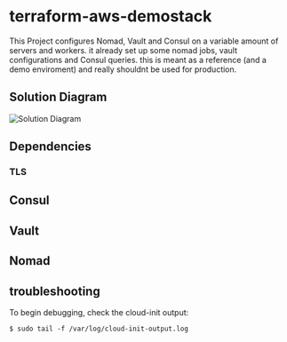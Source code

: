 # terraform-aws-demostack
This Project configures Nomad, Vault and Consul on a variable amount of servers and workers. it already set up some nomad jobs, vault configurations and Consul queries. this is meant as a reference (and a demo enviroment) and really shouldnt be used for production. 
## Solution Diagram
![Solution Diagram](./assets/Demostack_overview.png)

## Dependencies
 <TODO>

 ### TLS

 <TODO>

 ## Consul

 <TODO>

 ## Vault

 <TODO>

 ## Nomad
 
 <TODO>

## troubleshooting
To begin debugging, check the cloud-init output:

```shell
$ sudo tail -f /var/log/cloud-init-output.log
```
